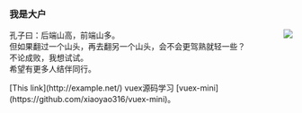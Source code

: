 ### 我是大户

<img align="right" src="https://github-readme-stats.vercel.app/api?username=sofish&show_icons=true&icon_color=0366d6&text_color=24292e&bg_color=ffffff&hide_title=true" />

孔子曰：后端山高，前端山多。<br />
但如果翻过一个山头，再去翻另一个山头，会不会更驾熟就轻一些？<br />
不论成败，我想试试。<br />
希望有更多人结伴同行。<br />
<p></p>
[This link](http://example.net/)
vuex源码学习 [vuex-mini](https://github.com/xiaoyao316/vuex-mini)。

